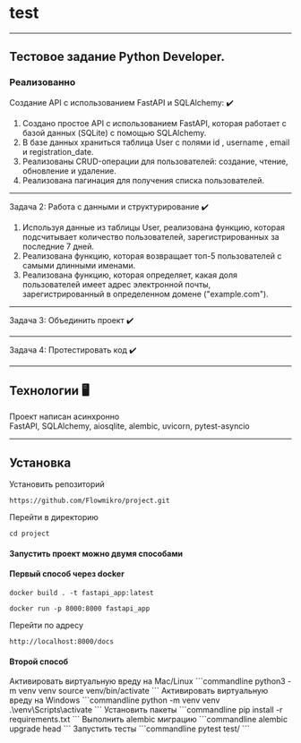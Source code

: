 # test
___
## Тестовое задание Python Developer.
### Реализованно
Создание API с использованием FastAPI и SQLAlchemy: ✔️
1. Создано простое API с использованием FastAPI, которая работает с
базой данных (SQLite) с помощью SQLAlchemy.
2. В базе данных храниться таблица User с полями id , username , email и
registration_date.  
3. Реализованы CRUD-операции для пользователей: создание, чтение,
обновление и удаление.
4. Реализована пагинация для получения списка пользователей.
___
Задача 2: Работа с данными и структурирование ✔️
1. Используя данные из таблицы User, реализована функцию, которая
подсчитывает количество пользователей, зарегистрированных за
последние 7 дней.
2. Реализована функцию, которая возвращает топ-5 пользователей с самыми
длинными именами.
3. Реализована функцию, которая определяет, какая доля пользователей имеет
адрес электронной почты, зарегистрированный в определенном домене
("example.com").
___
Задача 3: Объединить проект ✔️
___
Задача 4: Протестировать код ✔️
___
## Технологии 🖥️
Проект написан асинхронно  
FastAPI, SQLAlchemy, aiosqlite, alembic, uvicorn, pytest-asyncio
___
## Установка 
Установить репозиторий  
```commandline
https://github.com/Flowmikro/project.git
```
Перейти в директорию
```commandline
cd project
```
#### Запустить проект можно двумя способами  
#### Первый способ через docker
```commandline
docker build . -t fastapi_app:latest
```
```commandline
docker run -p 8000:8000 fastapi_app 
```
Перейти по адресу
```commandline
http://localhost:8000/docs
```
<h4>Второй способ</h4>
Активировать виртуальную вреду на Mac/Linux
```commandline
python3 -m venv venv
source venv/bin/activate
```
Активировать виртуальную вреду на Windows
```commandline
python -m venv venv
.\venv\Scripts\activate 
```
Установить пакеты
```commandline
pip install -r requirements.txt
```
Выполнить alembic миграцию
```commandline
alembic upgrade head             
```
Запустить тесты
```commandline
pytest test/            
```
